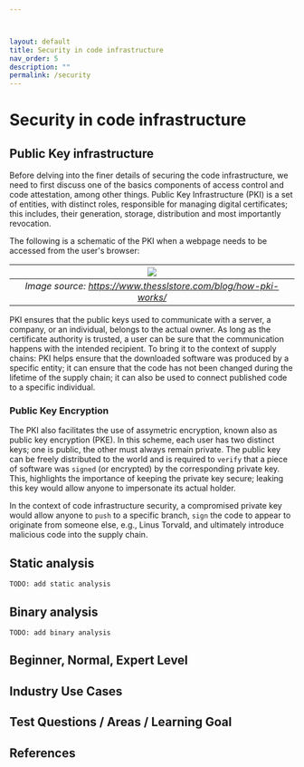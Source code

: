 ```yaml
---



layout: default
title: Security in code infrastructure
nav_order: 5
description: ""
permalink: /security
---
```


# Security in code infrastructure

## Public Key infrastructure
Before delving into the finer details of securing the code infrastructure, we need to first discuss one of the basics components of access control and code attestation, among other things. Public Key Infrastructure (PKI) is a set of entities, with distinct roles, responsible for 
managing digital certificates; this includes, their generation, storage, distribution and most importantly revocation.

The following is a schematic of the PKI when a webpage needs to be accessed from the user's browser:

 ![](https://www.thesslstore.com/blog/wp-content/uploads/2020/07/how-pki-works-overview.png)|
|:--:|
| *Image source: https://www.thesslstore.com/blog/how-pki-works/*

PKI ensures that the public keys used to communicate with a server, a company, or an individual, belongs to the actual owner. As long as the certificate authority is trusted, a user can be sure that the communication happens with the intended recipient. To bring it to the context of supply chains: PKI helps ensure that the downloaded software was produced by a specific entity; it can ensure that the code has not been changed during the lifetime of the supply chain; it can also be used to connect published code to a specific individual.  

### Public Key Encryption
The PKI also facilitates the use of assymetric encryption, known also as public key encryption (PKE). In this scheme, each user has two distinct keys; one is public, the other must always remain private. The public key can be freely distributed to the world and is required to `verify` that a piece of software was `signed` (or encrypted) by the corresponding private key. This, highlights the importance of keeping the private key secure; leaking this key would allow anyone to impersonate its actual holder. 

In the context of code infrastructure security, a compromised private key would allow anyone to `push` to a specific branch, `sign` the code to appear to originate from someone else, e.g., Linus Torvald, and ultimately introduce malicious code into the supply chain.

## Static analysis
`TODO: add static analysis`
## Binary analysis
`TODO: add binary analysis`

## Beginner, Normal, Expert Level
## Industry Use Cases
## Test Questions / Areas / Learning Goal
## References

